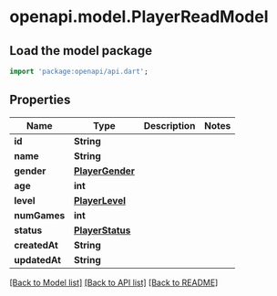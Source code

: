 # openapi.model.PlayerReadModel

## Load the model package
```dart
import 'package:openapi/api.dart';
```

## Properties
Name | Type | Description | Notes
------------ | ------------- | ------------- | -------------
**id** | **String** |  | 
**name** | **String** |  | 
**gender** | [**PlayerGender**](PlayerGender.md) |  | 
**age** | **int** |  | 
**level** | [**PlayerLevel**](PlayerLevel.md) |  | 
**numGames** | **int** |  | 
**status** | [**PlayerStatus**](PlayerStatus.md) |  | 
**createdAt** | **String** |  | 
**updatedAt** | **String** |  | 

[[Back to Model list]](../README.md#documentation-for-models) [[Back to API list]](../README.md#documentation-for-api-endpoints) [[Back to README]](../README.md)


